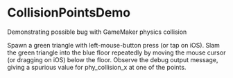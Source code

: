 # CollisionPointsDemo
Demonstrating possible bug with GameMaker physics collision

Spawn a green triangle with left-mouse-button press (or tap on iOS).
Slam the green triangle into the blue floor repeatedly by moving the mouse cursor (or dragging on iOS) below the floor.
Observe the debug output message, giving a spurious value for phy_collision_x at one of the points.

